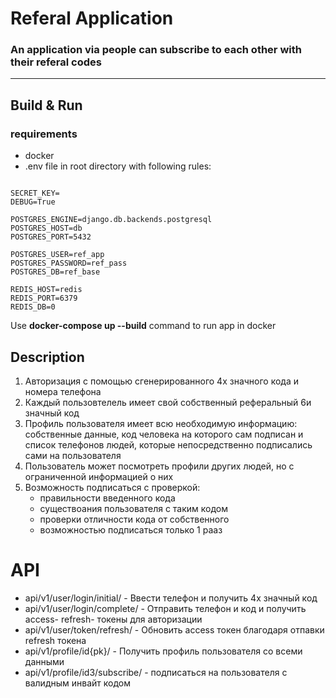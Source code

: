# Referal Application

### An application via people can subscribe to each other with their referal codes

___

## Build & Run

### requirements

* docker
* .env file in root directory with following rules:

```shell

SECRET_KEY= 
DEBUG=True

POSTGRES_ENGINE=django.db.backends.postgresql
POSTGRES_HOST=db
POSTGRES_PORT=5432

POSTGRES_USER=ref_app
POSTGRES_PASSWORD=ref_pass
POSTGRES_DB=ref_base

REDIS_HOST=redis
REDIS_PORT=6379
REDIS_DB=0
```

Use **docker-compose up --build** command to run app in docker

## Description

1. Авторизация с помощью сгенерированного 4х значного кода и номера телефона
2. Каждый пользовтелель имеет свой собственный реферальный 6и значный код
3. Профиль пользователя имеет всю необходимую информацию: собственные данные, код человека на которого сам подписан и список телефонов людей, которые непосредственно подписались сами на пользователя
4. Пользователь может посмотреть профили других людей, но с ограниченной информацией о них
5. Возможность подписаться с проверкой:
    * правильности введенного кода
    * существоания пользователя с таким кодом
    * проверки отличности кода от собственного
    * возможностью подписаться только 1 рааз

# API

* api/v1/user/login/initial/ - Ввести телефон и получить 4х значный код
* api/v1/user/login/complete/ - Отправить телефон и код и получить access- refresh- токены для авторизации
* api/v1/user/token/refresh/ - Обновить access токен благодаря отпавки refresh токена
* api/v1/profile/id{pk}/ - Получить профиль пользователя со всеми данными
* api/v1/profile/id3/subscribe/ - подписаться на пользователя с валидным инвайт кодом